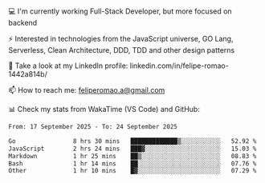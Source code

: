 💻 I'm currently working Full-Stack Developer, but more focused on backend

⚡ Interested in technologies from the JavaScript universe, GO Lang, Serverless, Clean Architecture, DDD, TDD and other design patterns

👥 Take a look at my LinkedIn profile: linkedin.com/in/felipe-romao-1442a814b/

📫 How to reach me: feliperomao.a@gmail.com

📊 Check my stats from WakaTime (VS Code) and GitHub:

<!--START_SECTION:waka-->

```txt
From: 17 September 2025 - To: 24 September 2025

Go                8 hrs 30 mins   █████████████▒░░░░░░░░░░░   52.92 %
JavaScript        2 hrs 24 mins   ███▓░░░░░░░░░░░░░░░░░░░░░   15.03 %
Markdown          1 hr 25 mins    ██▒░░░░░░░░░░░░░░░░░░░░░░   08.83 %
Bash              1 hr 14 mins    ██░░░░░░░░░░░░░░░░░░░░░░░   07.76 %
Other             1 hr 10 mins    █▓░░░░░░░░░░░░░░░░░░░░░░░   07.29 %
```

<!--END_SECTION:waka-->
